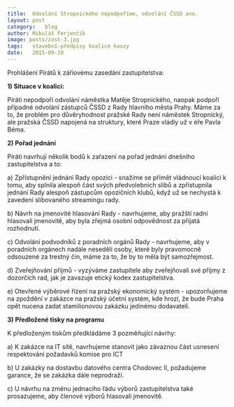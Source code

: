 ```yaml
---
title:	Odvolání Stropnického nepodpoříme, odvolání ČSSD ano.
layout:	post
category:	blog
author:	Mikuláš Ferjenčík
image: posts/zast-3.jpg
tags:	stavební-předpisy koalice kauzy
date:	2015-09-10
---
```


Prohlášení Pirátů k zářiovému zasedání zastupitelstva:

**1) Situace v koalici:**

Piráti nepodpoří odvolání náměstka Matěje Stropnického, naopak podpoří případné odvolání zástupců ČSSD z Rady hlavního města Prahy. Máme za to, že problém pro důvěryhodnost pražské Rady není náměstek Stropnický, ale pražská ČSSD napojená na struktury, které Praze vládly už v éře Pavla Béma. 

**2) Pořad jednání**

Piráti navrhují několik bodů k zařazení na pořad jednání dnešního zastupitelstva a to:

a) Zpřístupnění jednání Rady opozici - snažíme se přimět vládnoucí koalici k tomu, aby splnila alespoň část svých předvolebních slibů a zpřístupnila jednání Rady alespoň zástupcům opozičních klubů, když už se nechystá k zavedení slibovaného streamingu rady. 

b) Návrh na jmenovité hlasování Rady - navrhujeme, aby pražští radní hlasovali jmenovitě, aby byla zřejmá osobní odpovědnost za přijatá rozhodnutí. 

c) Odvolání podvodníků z poradních orgánů Rady - navrhujeme, aby v poradních orgánech nadále neseděli osoby, které byly pravomocně odsouzené za trestný čin, máme za to, že by to měla být samozřejmost. 

d) Zveřejňování příjmů - vyzýváme zastupitele aby zveřejňovali své příjmy z dozorčích rad, jak je zavazuje etický kodex zastupitelstva. 

e) Otevřené výběrové řízení na pražský ekonomický systém - upozorňujeme na zpoždění v zakázce na pražský účetní systém, kde hrozí, že bude Praha opět nucena zadat stamilionovou zakázku jedinému dodavateli. 

**3) Předložené tisky na programu**

K předloženým tiskům předkládáme 3 pozměňující návrhy:

a) K zakázce na IT sítě, navrhujeme stanovit jako závaznou část usnesení respektování požadavků komise pro ICT

b) U zakázky na dostavbu datového centra Chodovec II, požadujeme garance, že se zakázka dále neprodraží. 

c) U návrhu na změnu jednacího řádu výborů zastupitelstva také prosazujeme, aby členové výborů hlasovali jmenovitě. 


